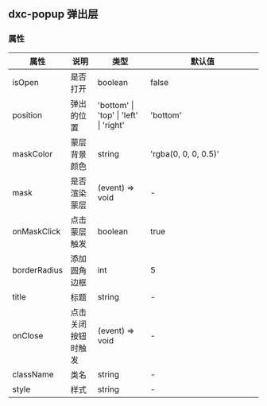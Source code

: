 
## dxc-popup 弹出层



### 属性
<table class="table table-bordered table-striped">
  <thead>
    <tr>
      <th style="width: 100px;">属性</th>
      <th>说明</th>
      <th>类型</th>
      <th style="width: 210px;">默认值</th>
    </tr>
  </thead>
  <tbody>
    <tr>
      <td>isOpen</td>
      <td>是否打开</td>
      <td>boolean</td>
      <td>false</td>
    </tr>
    <tr>
      <td>position</td>
      <td>弹出的位置</td>
      <td>'bottom' | 'top' | 'left' | 'right'</td>
      <td>'bottom'</td>
    </tr>
    <tr>
      <td>maskColor</td>
      <td>蒙层背景颜色</td>
      <td>string</td>
      <td>'rgba(0, 0, 0, 0.5)'</td>
    </tr>
    <tr>
      <td>mask</td>
      <td>是否渲染蒙层</td>
      <td>(event) => void</td>
      <td>-</td>
    </tr>
    <tr>
      <td>onMaskClick</td>
      <td>点击蒙层触发</td>
      <td>boolean</td>
      <td>true</td>
    </tr>
     <tr>
      <td>borderRadius</td>
      <td>添加圆角边框</td>
      <td>int</td>
      <td>5</td>
    </tr>
    <tr>
      <td>title</td>
      <td>标题</td>
      <td>string</td>
      <td>-</td>
    </tr>
    <tr>
      <td>onClose</td>
      <td>点击关闭按钮时触发</td>
      <td>(event) => void</td>
      <td>-</td>
    </tr>
    <tr>
      <td>className</td>
      <td>类名</td>
      <td>string</td>
      <td>-</td>
    </tr>
    <tr>
      <td>style</td>
      <td>样式</td>
      <td>string</td>
      <td>-</td>
    </tr>
  
  </tbody>
</table>

